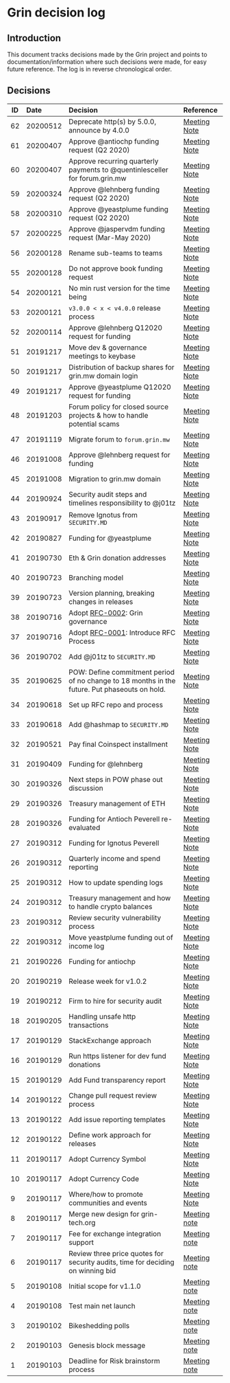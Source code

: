 # Grin decision log

## Introduction
This document tracks decisions made by the Grin project and points to documentation/information where such decisions were made, for easy future reference. The log is in reverse chronological order.

## Decisions

ID | Date | Decision | Reference |
|---|:---|:---|:---|
62 | 20200512 | Deprecate http(s) by 5.0.0, announce by 4.0.0 | [Meeting Note](notes/20200512-meeting-development.md#5-decision-deprecate-https)
61 | 20200407 | Approve @antiochp funding request (Q2 2020) | [Meeting Note](notes/20200407-meeting-governance.md#decision-approve-antiochp-funding-request)
60 | 20200407 | Approve recurring quarterly payments to @quentinlesceller for forum.grin.mw | [Meeting Note](notes/20200407-meeting-governance.md#decision-forumgrinmw-payments-approved-for-quentinlesceller)
59 | 20200324 | Approve @lehnberg funding request (Q2 2020) | [Meeting Note](notes/20200324-meeting-governance.md#decision-approve-lehnberg-funding-request)
58 | 20200310 | Approve @yeastplume funding request (Q2 2020) | [Meeting Note](notes/20200310-meeting-governance.md#decision-approve-yeastplume-funding-request)
57 | 20200225 | Approve @jaspervdm funding request (Mar-May 2020) | [Meeting Note](notes/20200225-meeting-governance.md#decision-approve-jaspervdm-funding-request)
56 | 20200128 | Rename sub-teams to teams | [Meeting Note](notes/20200128-meeting-governance.md#decision-rename-sub-teams-to-teams)
55 | 20200128 | Do not approve book funding request | [Meeting Note](notes/20200128-meeting-governance.md#decision-do-not-approve-book-funding-request)
54 | 20200121 | No min rust version for the time being | [Meeting Note](notes/20200121-meeting-development.md#decision-no-min-rust-version)
53 | 20200121 | `v3.0.0 < x < v4.0.0` release process  | [Meeting Note](notes/20200121-meeting-development.md#decision-release-process-until-400-hf3)
52 | 20200114 | Approve @lehnberg Q12020 request for funding  | [Meeting Note](notes/20200114-meeting-governance.md#decision-approve-lehnberg-q12020-funding-request)
51 | 20191217 | Move dev & governance meetings to keybase  | [Meeting Note](notes/20191217-meeting-governance.md#decision-switch-location-for-dev--governance-meetings)
50 | 20191217 | Distribution of backup shares for grin.mw domain login  | [Meeting Note](notes/20191217-meeting-governance.md#decision-shares-to-the-grinmw-domain-login)
49 | 20191217 | Approve @yeastplume Q12020 request for funding  | [Meeting Note](notes/20191217-meeting-governance.md#decision-approve-yeastplume-q12020-funding-request)
48 | 20191203 | Forum policy for closed source projects & how to handle potential scams | [Meeting Note](notes/20191203-meeting-governance.md#decision-closed-source-projects--potential-scams-on-forum)
47 | 20191119 | Migrate forum to `forum.grin.mw`  | [Meeting Note](notes/20191119-meeting-governance.md#decision-migrate-forum-url)
46 | 20191008 | Approve @lehnberg request for funding  | [Meeting Note](notes/20191008-meeting-governance.md#7-decision-approve-lehnberg-request-for-funding)
45 | 20191008 | Migration to grin.mw domain | [Meeting Note](notes/20191008-meeting-governance.md#decision-new-grin-website-url)
44 | 20190924 | Security audit steps and timelines responsibility to @j01tz  | [Meeting Note](notes/20190924-meeting-governance.md#decision-security-report-publication)
43 | 20190917 | Remove Ignotus from `SECURITY.MD`  | [Meeting Note](notes/20190917-meeting-development.md#decision-removing-ignotus-from-security-disclosure-contacts)
42 | 20190827 | Funding for @yeastplume | [Meeting Note](notes/20190827-meeting-governance.md#31-decision-yeastplume-request-for-funding)
41 | 20190730 | Eth & Grin donation addresses  | [Meeting Note](notes/20190730-meeting-governance.md#decision-grineth-donation-setup)
40 | 20190723 | Branching model  | [Meeting Note](notes/20190723-meeting-development.md#decision-branching-model)
39 | 20190723 | Version planning, breaking changes in releases  | [Meeting Note](notes/20190723-meeting-development.md#decision-breaking-changes-in-releases)
38 | 20190716 | Adopt [RFC-0002](https://github.com/mimblewimble/grin-rfcs/blob/master/text/0002-grin-governance.md): Grin governance  | [Meeting Note](notes/20190716-meeting-governance.md#decision-establish-sub-teams)
37 | 20190716 | Adopt [RFC-0001](https://github.com/mimblewimble/grin-rfcs/blob/master/text/0001-rfc-process.md): Introduce RFC Process  | [Meeting Note](notes/20190716-meeting-governance.md#decision-introduce-rfc-process)
36 | 20190702 | Add @j01tz to `SECURITY.MD`  | [Meeting Note](notes/20190702-meeting-governance.md#decision-add-j01tz-to-securitymd)
35 | 20190625 | POW: Define commitment period of no change to 18 months in the future. Put phaseouts on hold. | [Meeting Note](notes/20190625-meeting-development.md#decision-putting-phaseouts-on-hold)
34 | 20190618 | Set up RFC repo and process  | [Meeting Note](notes/20190618-meeting-governance.md#decision-set-up-rfc-repo-and-process)
33 | 20190618 | Add @hashmap to `SECURITY.MD`  | [Meeting Note](notes/20190618-meeting-governance.md#decision-add-hashmap-to-securitymd)
32 | 20190521 | Pay final Coinspect installment  | [Meeting Note](notes/20190521-meeting-governance.md#decision-coinspect-payment)
31 | 20190409 | Funding for @lehnberg | [Meeting Note](notes/20190409-meeting-governance.md#decision-lehnberg-funding)
30 | 20190326 | Next steps in POW phase out discussion | [Meeting Note](notes/20190326-meeting-governance.md#decision-next-steps-regarding-phase-out-discussion)
29 | 20190326 | Treasury management of ETH | [Meeting Note](notes/20190326-meeting-governance.md#decision-treasury-management-of-eth)
28 | 20190326 | Funding for Antioch Peverell re-evaluated | [Meeting Note](notes/20190326-meeting-governance.md#decision-antiochp-funding-re-evaluation)
27 | 20190312 | Funding for Ignotus Peverell  | [Meeting Note](notes/20190312-meeting-governance.md#decision-funding-for-ignotus-peverell) 
26 | 20190312 | Quarterly income and spend reporting  | [Meeting Note](notes/20190312-meeting-governance.md#54-decision-reporting) 
25 | 20190312 | How to update spending logs  | [Meeting Note](notes/20190312-meeting-governance.md#53-decision-updating-income-spending-logs) 
24 | 20190312 | Treasury management and how to handle crypto balances  | [Meeting Note](notes/20190312-meeting-governance.md#decision-treasury-management) 
23 | 20190312 | Review security vulnerability process | [Meeting Note](notes/20190312-meeting-governance.md#decision-review-our-security-vulnerability-process)
22 | 20190312 | Move yeastplume funding out of income log | [Meeting Note](notes/20190312-meeting-governance.md#decision-move-out-yeastplume-funding-from-income_log)
21 | 20190226 | Funding for antiochp | [Meeting Note](notes/20190226-meeting-governance.md#decision-fundingfor-antioch-peverell)
20 | 20190219 | Release week for v1.0.2 | [Meeting Note](notes/20190219-meeting-development.md#decision-v102) |
19 | 20190212 | Firm to hire for security audit | [Meeting Note](notes/20190212-meeting-governance.md#decision-security-audit-firm) |
18 | 20190205 | Handling unsafe http transactions | [Meeting Note](https://github.com/mimblewimble/grin-pm/blob/master/notes/20190205-meeting-development.md#decision-approach-for-http-transactions-in-grin-wallet) |
17 | 20190129 | StackExchange approach | [Meeting Note](https://github.com/mimblewimble/grin-pm/blob/master/notes/20190129-meeting-governance.md#decision-stackexchange-approach) |
16 | 20190129 | Run https listener for dev fund donations | [Meeting Note](https://github.com/mimblewimble/grin-pm/blob/master/notes/20190129-meeting-governance.md#52-decision-donation-addresses)
15 | 20190129 | Add Fund transparency report | [Meeting Note](https://github.com/mimblewimble/grin-pm/blob/master/notes/20190129-meeting-governance.md#decision-fund-transparency-report)
14 | 20190122| Change pull request review process | [Meeting Note](https://github.com/mimblewimble/grin-pm/blob/master/notes/20190122-meeting-development.md#81-decision-pull-request-reviews) |
13 | 20190122| Add issue reporting templates | [Meeting Note](https://github.com/mimblewimble/grin-pm/blob/master/notes/20190122-meeting-development.md#decision-add-issue-reporting-templates) |
12 | 20190122| Define work approach for releases | [Meeting Note](https://github.com/mimblewimble/grin-pm/blob/master/notes/20190122-meeting-development.md#decision-define-approach-for-releases)
11 | 20190117| Adopt Currency Symbol | [Meeting Note](https://github.com/mimblewimble/grin-pm/blob/master/notes/20190117-meeting-governance.md#102-currency-symbol) |
10 | 20190117| Adopt Currency Code | [Meeting Note](https://github.com/mimblewimble/grin-pm/blob/master/notes/20190117-meeting-governance.md#101-currency-code) |
9 | 20190117| Where/how to promote communities and events | [Meeting Note](https://github.com/mimblewimble/grin-pm/blob/master/notes/20190117-meeting-governance.md#decision-managing-chat-channels) |
8 | 20190117| Merge new design for grin-tech.org | [Meeting note](https://github.com/mimblewimble/grin-pm/blob/master/notes/20190117-meeting-governance.md#decision-update-to-website-design) |
7 | 20190117| Fee for exchange integration support |[Meeting note](https://github.com/mimblewimble/grin-pm/blob/master/notes/20190117-meeting-governance.md#decision-exchange-integration-support-rate) |
6 | 20190117| Review three price quotes for security audits, time for deciding on winning bid | [Meeting note](https://github.com/mimblewimble/grin-pm/blob/master/notes/20190117-meeting-governance.md#decision-how-to-settle-on-auditor) |
5 | 20190108 | Initial scope for v1.1.0 | [Meeting note](https://github.com/mimblewimble/grin-pm/blob/master/notes/20190108-meeting-development.md#5-post-mainnet-planning)
4 | 20190108 | Test main net launch | [Meeting note](https://github.com/mimblewimble/grin-pm/blob/master/notes/20190108-meeting-development.md#45-mainnet-launch-dry-run)
3 |20190102 | Bikeshedding polls | [Meeting note](https://github.com/mimblewimble/grin-pm/blob/master/notes/20190103-meeting-governance.md#92-bikeshedding)
2 | 20190103 | Genesis block message | [Meeting note](https://github.com/mimblewimble/grin-pm/blob/master/notes/20190103-meeting-governance.md#921-genesis-message)
1 | 20190103 | Deadline for Risk brainstorm process | [Meeting note](https://github.com/mimblewimble/grin-pm/blob/master/notes/20190103-meeting-governance.md#decision-2)